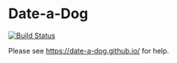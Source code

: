 # Date-a-Dog
[![Build Status](https://travis-ci.org/Date-a-Dog/Date-a-Dog.svg?branch=master)](https://travis-ci.org/Date-a-Dog/Date-a-Dog)

Please see https://date-a-dog.github.io/ for help.
